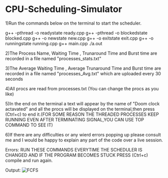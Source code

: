 # CPU-Scheduling-Simulator

1)Run the commands below on the terminal to start the scheduler.

g++ -pthread -o readystate ready.cpp
g++ -pthread -o blockedstate blocked.cpp
g++ -o newstate new.cpp
g++ -o exitstate exit.cpp
g++ -o runningstate running.cpp
g++ main.cpp
./a.out

2)The Process Name, Waiting Time ,  Trunaround Time and Burst time are recorded in a file named "processes_stats.txt"

3)The  Average Waiting Time , Average Trunaround Time and Burst time are recorded in a file named "processes_Avg.txt" which are uploaded every 30 seconds

4)All procs are read from processes.txt (You can change the procs as you like)

5)In the end on the terminal a text will appear by the name of "Doom clock actavated" and all the procs will be displayed on the terminal,then press (Ctrl+c) to end it.(FOR SOME REASON THE THREADED PROCESSES KEEP RUNNING EVEN AFTER TERMINATING SIGNAL,YOU CAN USE TOP COMMAND TO SEE IT)

6)If there are any difficulties or any wierd errors popping up please consult me and I would be happy to explain any part of the code over a live session.



Errors:
RUN THESE COMMANDS EVERYTIME THE SCHEDULER IS CHANGED AND IF THE PROGRAM BECOMES STUCK PRESS (Ctrl+c) compile and run again.

Output:
![FCFS](https://user-images.githubusercontent.com/64328883/158458910-7af9b406-91cc-406c-8a10-838e72a5ba96.png)


